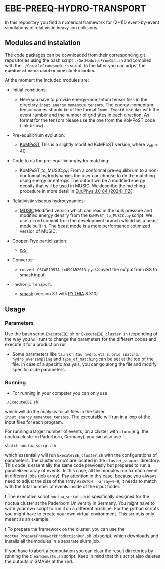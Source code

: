 # EBE-PREEQ-HYDRO-TRANSPORT

In this repository you find a numerical framework for (2+1)D event-by-event simulations of relativistic heavy-ion collisions.

## Modules and instalation

The code packages can be downloaded from their corresponding git repositories using the bash script `./GetModulesFromGit.sh` and compiled with the `./CompileFramework.sh` script. In the latter you can adjust the number of cores used to compile the codes.

At the moment the included modules are:

- Initial conditions:
    - Here you have to provide energy-momentum tensor files in the directory `input_energy_momentum_tensors`. The energy momentum tensor names should be of the format `Tmunu_Event#_Ns#.dat` with the event number and the number of grid sites in each direction. As format for the tensors please use the one from the KoMPoST code (link below).

- Pre-equilibrium evolution:
    - [KoMPoST](https://github.com/Hendrik1704/KoMPoST.git) This is a slightly modified KoMPoST version, where $\nu_{\mathrm{eff}}=40$.

- Code to do the pre-equilibrium/hydro matching:
    - KoMPoST_to_MUSIC.py: From a conformal pre-equilibrium to a non-conformal hydrodynamics the user can choose to do the matching using energy or entropy. The output will be a modified energy density that will be used in MUSIC. We describe the matching procedure in more detail
    in [Eur.Phys.J.C 84 (2024) 1128](https://inspirehep.net/literature/2807712).

- Relativistic viscous hydrodynamics:
    - [MUSIC](https://github.com/MUSIC-fluid/MUSIC) Modified version which can read in the bulk pressure and modified energy density from the `KoMPoST_to_MUSIC.py` script. We use a fixed commit from the development branch which has a beast mode built in.
    The beast mode is a more performance optimized version of MUSIC.

- Cooper-Frye particlization:
    - [iSS](https://github.com/chunshen1987/iSS)

- Converter:
    - `convert_OSCAR1997A_toOSCAR2013.py`: Convert the output from iSS to smash input.

- Hadronic transport:
    - [smash](https://github.com/smash-transport/smash) (version 3.1 with [PYTHIA](https://pythia.org/) 8.310)

## Usage

### Parameters

Use the bash script `ExecuteEBE.sh` or `ExecuteEBE_cluster.sh` (depending of the way you will run) to change the parameters for the different codes and execute it for a production run.

- Some parameters like `tau_EKT`, `tau_hydro`, `eta_s`, `grid_spacing`, `hydro_oversampling`
and `type_of_matching` can be set at the top of the file. In case of a specific analysis, you can go along the file and modify specific code parameters. 

### Running

- For running in your computer you can only use 
```
./ExecuteEBE.sh
``` 
which will do the analysis for all files in the folder `input_energy_momentum_tensors`.
The executable will run in a loop of the input files for each program.

For running a larger number of events, on a cluster with `slurm` 
(e.g. the noctua cluster in Paderborn, Germany), you can also use
```
sbatch noctua_script.sh
```
which essentially will run `ExecuteEBE_cluster.sh` with the configurations 
of parameters.
The cluster scripts are located in the `cluster_support` directory.
This code is essentially the same code previously but prepared to run a 
parallelized array of events.
In this case, all the modules run for each event in different jobs (job array).
Pay attention in this case, because you always need to adjust the size of the 
array `#SBATCH --array=0-9`, it needs to match with the total number of events 
inside of the input folder.

:exclamation: The execution script `noctua_script.sh` is specifically designed 
for the noctua cluster at the Paderborn University in Germany.
You might have to write your own script to run it on a different machine.
For the python scripts you might have to create your own virtual environment.
This script is only meant as an example.

:exclamation: To prepare the framework on the cluster, you can use 
the `noctua_PrepareFrameworkProductionRun.sh` job script, which downloads and 
installs all the modules in a separate slurm job.

If you have to abort a computation you can clear the result directories by 
running the `CleanResults.sh` script.
Keep in mind that this script also deletes the outputs of SMASH at the end.
